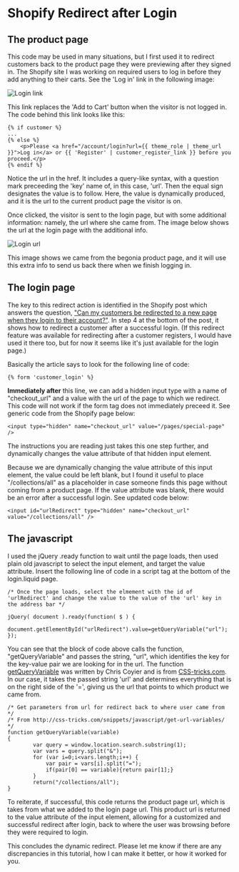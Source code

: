 # Shopify Redirect after Login
## The product page

This code may be used in many situations, but I first used it to redirect customers back to the product page they were previewing after they signed in. The Shopify site I was working on required users to log in before they add anything to their carts. See the 'Log in' link in the following image:

![Login link](https://github.com/lukehatfield/shopifyRedirect/raw/master/images/login.jpg "Login link")

This link replaces the 'Add to Cart' button when the visitor is not logged in. The code behind this link looks like this:

	{% if customer %}
  	...
	{% else %}
		<p>Please <a href="/account/login?url={{ theme_role | theme_url }}">Log in</a> or {{ 'Register' | customer_register_link }} before you proceed.</p>
	{% endif %}
              
Notice the url in the href. It includes a query-like syntax, with a question mark preceeding the 'key' name of, in this case, 'url'. Then the equal sign designates the value is to follow. Here, the value is dynamically produced, and it is the url to the current product page the visitor is on.

Once clicked, the visitor is sent to the login page, but with some additional information: namely, the url where she came from. The image below shows the url at the login page with the additional info.

![Login url](https://github.com/lukehatfield/shopifyRedirect/raw/master/images/login-page.jpg "Login url")

This image shows we came from the begonia product page, and it will use this extra info to send us back there when we finish logging in.

## The login page

The key to this redirect action is identified in the Shopify post which answers the question, ["Can my customers be redirected to a new page when they login to their account?"](http://docs.shopify.com/support/your-store/customers/can-my-customers-be-redirected-to-a-new-page-when-they-login-to-their-account). In step 4 at the bottom of the post, it shows how to redirect a customer after a successful login. (If this redirect feature was available for redirecting after a customer registers, I would have used it there too, but for now it seems like it's just available for the login page.)

Basically the article says to look for the following line of code:

	{% form 'customer_login' %}

**Immediately after** this line, we can add a hidden input type with a name of "checkout_url" and a value with the url of the page to which we redirect. This code will not work if the form tag does not immediately preceed it. See generic code from the Shopify page below:

	<input type="hidden" name="checkout_url" value="/pages/special-page" />

The instructions you are reading just takes this one step further, and dynamically changes the value attribute of that hidden input element.

Because we are dynamically changing the value attribute of this input element, the value could be left blank, but I found it useful to place "/collections/all" as a placeholder in case someone finds this page without coming from a product page. If the value attribute was blank, there would be an error after a successful login. See updated code below:

	<input id="urlRedirect" type="hidden" name="checkout_url" value="/collections/all" />

## The javascript

I used the jQuery .ready function to wait until the page loads, then used plain old javascript to select the input element, and target the value attribute. Insert the following line of code in a script tag at the bottom of the login.liquid page.

	/* Once the page loads, select the elmement with the id of 'urlRedirect' and change the value to the value of the 'url' key in the address bar */
  
	jQuery( document ).ready(function( $ ) {
		document.getElementById("urlRedirect").value=getQueryVariable("url");
	});
	
You can see that the block of code above calls the function, "getQueryVariable" and passes the string, "url", which identifies the key for the key-value pair we are looking for in the url. The function [getQueryVariable](http://css-tricks.com/snippets/javascript/get-url-variables/) was written by Chris Coyier and is from [CSS-tricks.com](http://css-tricks.com). In our case, it takes the passed string 'url' and determines everything that is on the right side of the '=', giving us the url that points to which product we came from. 

	/* Get parameters from url for redirect back to where user came from */
	/* From http://css-tricks.com/snippets/javascript/get-url-variables/ */
	function getQueryVariable(variable)
	{
	        var query = window.location.search.substring(1);
	        var vars = query.split("&");
	        for (var i=0;i<vars.length;i++) {
	        	var pair = vars[i].split("=");
	        	if(pair[0] == variable){return pair[1];}
	        }
	        return("/collections/all");
 	}
 	
To reiterate, if successful, this code returns the product page url, which is takes from what we added to the login page url. This product url is returned to the value attribute of the input element, allowing for a customized and successful redirect after login, back to where the user was browsing before they were required to login.

This concludes the dynamic redirect. Please let me know if there are any discrepancies in this tutorial, how I can make it better, or how it worked for you.

